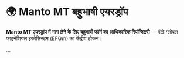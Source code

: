 # 🌍 Manto MT बहुभाषी एयरड्रॉप

**Manto MT एयरड्रॉप में भाग लेने के लिए बहुभाषी फॉर्म का आधिकारिक रिपॉजिटरी** — मंटो ग्लोबल फाइनेंशियल इकोसिस्टम (EFGm) का केंद्रीय टोकन।

...